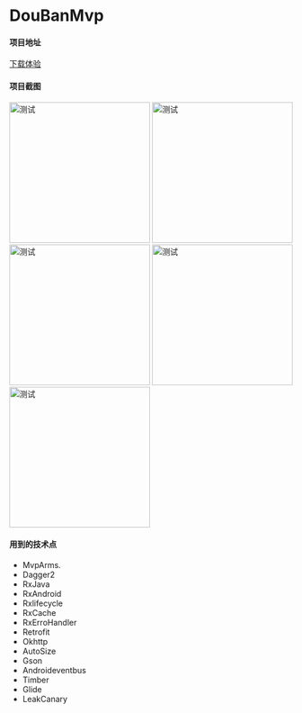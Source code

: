 # DouBanMvp
#### 项目地址

[下载体验](https://www.pgyer.com/7JS0)

#### 项目截图

<img src="https://github.com/qindewen/PlayAndroid/blob/master/img/1.jpg" width="250" alt="测试">      <img src="https://github.com/qindewen/PlayAndroid/blob/master/img/2.jpg" width="250" alt="测试">      <img src="https://github.com/qindewen/PlayAndroid/blob/master/img/3.jpg" width="250" alt="测试">      <img src="https://github.com/qindewen/PlayAndroid/blob/master/img/4.jpg" width="250" alt="测试">      <img src="https://github.com/qindewen/PlayAndroid/blob/master/img/5.jpg" width="250" alt="测试">      

#### 用到的技术点
- MvpArms.
- Dagger2
- RxJava
- RxAndroid
- Rxlifecycle
- RxCache
- RxErroHandler
- Retrofit
- Okhttp
- AutoSize
- Gson
- Androideventbus
- Timber
- Glide
- LeakCanary
